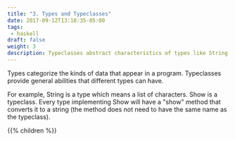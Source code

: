 ```yaml
---
title: "3. Types and Typeclasses"
date: 2017-09-12T13:18:35-05:00
tags:
 - haskell
draft: false
weight: 3
description: Typeclasses abstract characteristics of types like String or Int.
---
```

Types categorize the kinds of data that appear in a program. Typeclasses provide general abilities that different types can have. 
<!--more-->

For example, String is a type which means a list of characters. Show is a typeclass. Every type implementing Show will have a "show" method that converts it to a string (the method does not need to have the same name as the typeclass). 


{{% children %}}
